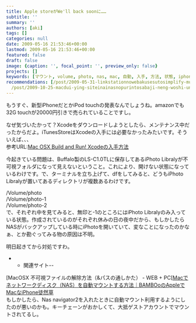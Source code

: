 ```yaml
---
title: Apple storeがWe'll back soonに……
subtitle: ''
summary: ''
authors: [aki]
tags: []
categories: null
date: 2009-05-16 21:53:46+00:00
lastmod: 2009-05-16 21:53:46+00:00
featured: false
draft: false
image: {caption: '', focal_point: '', preview_only: false}
projects: []
keywords: [マウント, volume, photo, nas, mac, 自動, 入手, 方法, 状態, iphone]
recommendations: [/post/2009-05-31-linkstationnowebakusesutosimplify-music-2-at-iphone/,
  /post/2009-10-25-macdui-ying-siteinainasnopurintosabaji-neng-woshi-uniha/, /post/2009-10-26-nas-navigator2gae-sawosuru-at-windows7-64bit/]
---
```

もうすぐ、新型iPhoneだとかiPod touchの発表なんでしょうね。amazonでも32G touchが20000円引きで売られていることですし。

なぜ気づいたかって？Xcodeをダウンロードしようとしたら、メンテナンス中だったからだよ。iTunesStoreはXcodeの入手には必要なかったみたいです。そういえば、、、  
参考URL:[Mac OSX Build and Run! Xcodeの入手方法](http://lightchaos.blog10.fc2.com/blog-category-10.html)

今起きている問題は、Buffalo製のLS-C1.0TLに保存してあるiPhoto Libralyが不可視フォルダになって見えないということ。これにより、開けない状態になっているわけです。で、ターミナルを立ち上げて、dfをしてみると、どうもiPhoto Libralyが置いてあるディレクトリが複数あるわけです。

/Volume/photo  
/Volume/photo-1  
/Volume/photo-2  
で、それぞれ中を見てみると、無印と-1のところにはiPhoto Libralyのみ入っている状態。作成されているのがそれぞれ休みの日の夜中だから、もしかしたらNASがバックアップしている時にiPhotoを開いていて、変なことになったのかなぁ、とか勘ぐってみる物の原因は不明。

明日起きてから対処ですわ。

- 
  - 関連サイト--

[MacOSX 不可視ファイルの解除方法（&パスの通しかた） - WEB + PC[[Macでネットワークディスク（NAS）を自動マウントする方法｜BAMBOoのAppleでMacなiPhone徒然草](http://ameblo.jp/z9dz9d/entry-10149021737.html)  
もしかしたら、Nas navigator2を入れたときに自動マウント利用するようにしたのが悪いのかも。キーチェーンがおかしくて、大抵ゲストアカウントでマウントされてるし。



